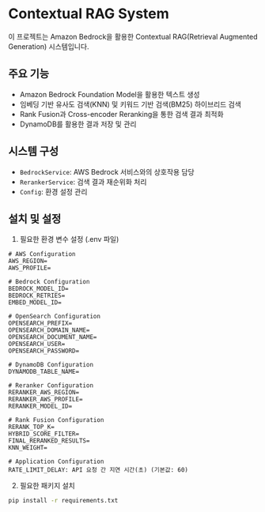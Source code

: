 # Contextual RAG System

이 프로젝트는 Amazon Bedrock을 활용한 Contextual RAG(Retrieval Augmented Generation) 시스템입니다.

## 주요 기능

- Amazon Bedrock Foundation Model을 활용한 텍스트 생성
- 임베딩 기반 유사도 검색(KNN) 및 키워드 기반 검색(BM25) 하이브리드 검색
- Rank Fusion과 Cross-encoder Reranking을 통한 검색 결과 최적화
- DynamoDB를 활용한 결과 저장 및 관리

## 시스템 구성

- `BedrockService`: AWS Bedrock 서비스와의 상호작용 담당
- `RerankerService`: 검색 결과 재순위화 처리
- `Config`: 환경 설정 관리

## 설치 및 설정

1. 필요한 환경 변수 설정 (.env 파일)
```
# AWS Configuration
AWS_REGION=
AWS_PROFILE=

# Bedrock Configuration  
BEDROCK_MODEL_ID=
BEDROCK_RETRIES=
EMBED_MODEL_ID=

# OpenSearch Configuration
OPENSEARCH_PREFIX=
OPENSEARCH_DOMAIN_NAME=
OPENSEARCH_DOCUMENT_NAME=
OPENSEARCH_USER=
OPENSEARCH_PASSWORD=

# DynamoDB Configuration
DYNAMODB_TABLE_NAME=

# Reranker Configuration
RERANKER_AWS_REGION=
RERANKER_AWS_PROFILE=
RERANKER_MODEL_ID=

# Rank Fusion Configuration
RERANK_TOP_K=
HYBRID_SCORE_FILTER=
FINAL_RERANKED_RESULTS=
KNN_WEIGHT=

# Application Configuration
RATE_LIMIT_DELAY: API 요청 간 지연 시간(초) (기본값: 60)

```
2. 필요한 패키지 설치
```bash
pip install -r requirements.txt
```

